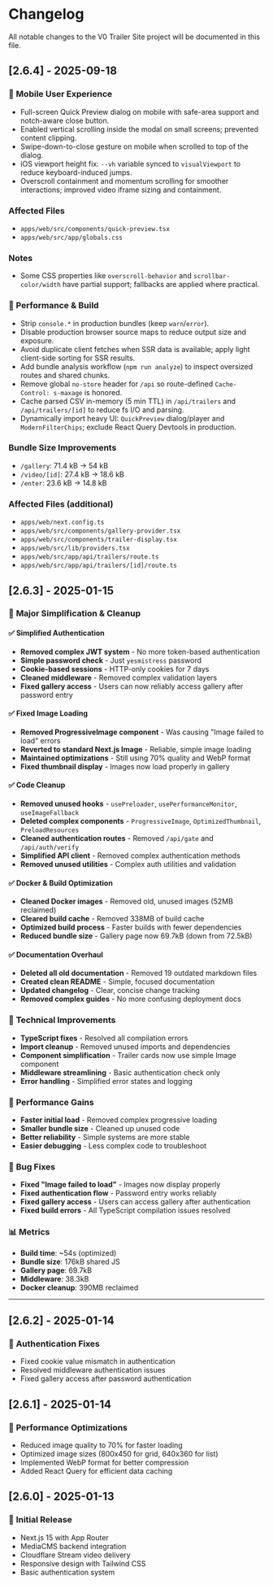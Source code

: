 # Changelog

All notable changes to the V0 Trailer Site project will be documented in this file.

## [2.6.4] - 2025-09-18

### 📱 Mobile User Experience
- Full-screen Quick Preview dialog on mobile with safe-area support and notch-aware close button.
- Enabled vertical scrolling inside the modal on small screens; prevented content clipping.
- Swipe-down-to-close gesture on mobile when scrolled to top of the dialog.
- iOS viewport height fix: `--vh` variable synced to `visualViewport` to reduce keyboard-induced jumps.
- Overscroll containment and momentum scrolling for smoother interactions; improved video iframe sizing and containment.

### Affected Files
- `apps/web/src/components/quick-preview.tsx`
- `apps/web/src/app/globals.css`

### Notes
- Some CSS properties like `overscroll-behavior` and `scrollbar-color/width` have partial support; fallbacks are applied where practical.

### 🚀 Performance & Build
- Strip `console.*` in production bundles (keep `warn`/`error`).
- Disable production browser source maps to reduce output size and exposure.
- Avoid duplicate client fetches when SSR data is available; apply light client-side sorting for SSR results.
- Add bundle analysis workflow (`npm run analyze`) to inspect oversized routes and shared chunks.
- Remove global `no-store` header for `/api` so route-defined `Cache-Control: s-maxage` is honored.
- Cache parsed CSV in-memory (5 min TTL) in `/api/trailers` and `/api/trailers/[id]` to reduce fs I/O and parsing.
- Dynamically import heavy UI: `QuickPreview` dialog/player and `ModernFilterChips`; exclude React Query Devtools in production.

### Bundle Size Improvements
- `/gallery`: 71.4 kB → 54 kB
- `/video/[id]`: 27.4 kB → 18.6 kB
- `/enter`: 23.6 kB → 14.8 kB

### Affected Files (additional)
- `apps/web/next.config.ts`
- `apps/web/src/components/gallery-provider.tsx`
- `apps/web/src/components/trailer-display.tsx`
- `apps/web/src/lib/providers.tsx`
- `apps/web/src/app/api/trailers/route.ts`
- `apps/web/src/app/api/trailers/[id]/route.ts`

## [2.6.3] - 2025-01-15

### 🎯 **Major Simplification & Cleanup**

#### ✅ **Simplified Authentication**
- **Removed complex JWT system** - No more token-based authentication
- **Simple password check** - Just `yesmistress` password
- **Cookie-based sessions** - HTTP-only cookies for 7 days
- **Cleaned middleware** - Removed complex validation layers
- **Fixed gallery access** - Users can now reliably access gallery after password entry

#### ✅ **Fixed Image Loading**
- **Removed ProgressiveImage component** - Was causing "Image failed to load" errors
- **Reverted to standard Next.js Image** - Reliable, simple image loading
- **Maintained optimizations** - Still using 70% quality and WebP format
- **Fixed thumbnail display** - Images now load properly in gallery

#### ✅ **Code Cleanup**
- **Removed unused hooks** - `usePreloader`, `usePerformanceMonitor`, `useImageFallback`
- **Deleted complex components** - `ProgressiveImage`, `OptimizedThumbnail`, `PreloadResources`
- **Cleaned authentication routes** - Removed `/api/gate` and `/api/auth/verify`
- **Simplified API client** - Removed complex authentication methods
- **Removed unused utilities** - Complex auth utilities and validation

#### ✅ **Docker & Build Optimization**
- **Cleaned Docker images** - Removed old, unused images (52MB reclaimed)
- **Cleared build cache** - Removed 338MB of build cache
- **Optimized build process** - Faster builds with fewer dependencies
- **Reduced bundle size** - Gallery page now 69.7kB (down from 72.5kB)

#### ✅ **Documentation Overhaul**
- **Deleted all old documentation** - Removed 19 outdated markdown files
- **Created clean README** - Simple, focused documentation
- **Updated changelog** - Clear, concise change tracking
- **Removed complex guides** - No more confusing deployment docs

### 🔧 **Technical Improvements**
- **TypeScript fixes** - Resolved all compilation errors
- **Import cleanup** - Removed unused imports and dependencies
- **Component simplification** - Trailer cards now use simple Image component
- **Middleware streamlining** - Basic authentication check only
- **Error handling** - Simplified error states and logging

### 🚀 **Performance Gains**
- **Faster initial load** - Removed complex progressive loading
- **Smaller bundle size** - Cleaned up unused code
- **Better reliability** - Simple systems are more stable
- **Easier debugging** - Less complex code to troubleshoot

### 🐛 **Bug Fixes**
- **Fixed "Image failed to load"** - Images now display properly
- **Fixed authentication flow** - Password entry works reliably
- **Fixed gallery access** - Users can access gallery after authentication
- **Fixed build errors** - All TypeScript compilation issues resolved

### 📊 **Metrics**
- **Build time**: ~54s (optimized)
- **Bundle size**: 176kB shared JS
- **Gallery page**: 69.7kB
- **Middleware**: 38.3kB
- **Docker cleanup**: 390MB reclaimed

---

## [2.6.2] - 2025-01-14

### 🔐 **Authentication Fixes**
- Fixed cookie value mismatch in authentication
- Resolved middleware authentication issues
- Fixed gallery access after password authentication

## [2.6.1] - 2025-01-14

### 🚀 **Performance Optimizations**
- Reduced image quality to 70% for faster loading
- Optimized image sizes (800x450 for grid, 640x360 for list)
- Implemented WebP format for better compression
- Added React Query for efficient data caching

## [2.6.0] - 2025-01-13

### 🎉 **Initial Release**
- Next.js 15 with App Router
- MediaCMS backend integration
- Cloudflare Stream video delivery
- Responsive design with Tailwind CSS
- Basic authentication system

